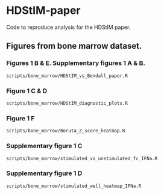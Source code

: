 # HDStIM-paper
Code to reproduce analysis for the HDStIM paper.

## Figures from bone marrow dataset.
### Figures 1 B & E. Supplementary figures 1 A & B.
```
scripts/bone_marrow/HDStIM_vs_Bendall_paper.R
```
### Figure 1 C & D
```
scripts/bone_marrow/HDStIM_diagnostic_plots.R
```
### Figure 1 F
```
scripts/bone_marrow/Boruta_Z_score_heatmap.R
```
### Supplementary figure 1 C
```
scripts/bone_marrow/stimulated_vs_unstimulated_fc_IFNa.R
```
### Supplementary figure 1 D
```
scripts/bone_marrow/stimulated_well_heatmap_IFNa.R
```
